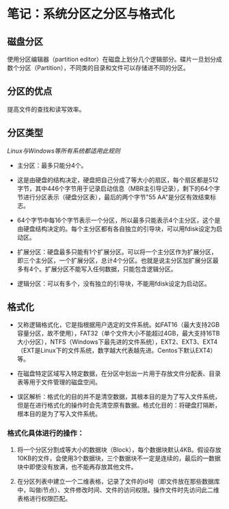 # 笔记：系统分区之分区与格式化

## 磁盘分区
使用分区编辑器（partition editor）在磁盘上划分几个逻辑部分。碟片一旦划分成数个分区（Partition），不同类的目录和文件可以存储进不同的分区。

## 分区的优点
提高文件的查找和读写效率。

## 分区类型
*Linux与Windows等所有系统都适用此规则*

- 主分区：最多只能分4个。

- 这是由硬盘的结构决定，硬盘把自己分成了等大小的扇区，每个扇区都是512字节，其中446个字节用于记录启动信息（MBR主引导记录），剩下的64个字节进行分区表示（硬盘分区表），最后的两个字节"55 AA"是分区有效结束标志。

- 64个字节中每16个字节表示一个分区，所以最多只能表示4个主分区，这个是由硬盘结构决定的。每个主分区都有各自独立的引导块，可以用fdisk设定为启动区。

- 扩展分区：硬盘最多只能有1个扩展分区。可以将一个主分区作为扩展分区，即三个主分区，一个扩展分区，总计4个分区。也就是说主分区加扩展分区最多有4个。扩展分区不能写入任何数据，只能包含逻辑分区。

- 逻辑分区：可以有多个，没有独立的引导块，不能用fdisk设定为启动区。

## 格式化
- 又称逻辑格式化，它是指根据用户选定的文件系统。如FAT16（最大支持2GB容量分区，故不使用），FAT32（单个文件大小不能超过4GB，最大支持16TB大小分区），NTFS（Windows下最先进的文件系统），EXT2、EXT3、EXT4（EXT是Linux下的文件系统，数字越大代表越先进。Centos下默认EXT4）等。

- 在磁盘特定区域写入特定数据，在分区中划出一片用于存放文件分配表、目录表等用于文件管理的磁盘空间。

- 误区解析：格式化的目的并不是清空数据，其根本目的是为了写入文件系统，但是在进行格式化的操作时会先清空原有数据。格式化目的：将硬盘打隔断，根本目的是为了写入文件系统。

### 格式化具体进行的操作：
1. 将一个分区分割成等大小的数据块（Block），每个数据块默认4KB。假设存放10KB的文件，会使用3个数据块，三个数据块不一定是连续的，最后的一数据块中即使没有放满，也不能再存放其他文件。

2. 在分区列表中建立一个二维表格，记录了文件的id号（即文件放在那些数据库中，叫做i节点）、文件修改时间、文件的访问权限。操作文件时先访问此二维表格进行权限匹配。


